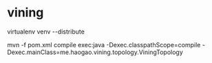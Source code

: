 vining
=======

virtualenv venv --distribute  

mvn -f pom.xml compile exec:java -Dexec.classpathScope=compile -Dexec.mainClass=me.haogao.vining.topology.ViningTopology
